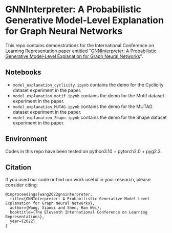 # GNNInterpreter: A Probabilistic Generative Model-Level Explanation for Graph Neural Networks

This repo contains demonstrations for the International Conference on Learning Representation paper entitled "[GNNInterpreter: A Probabilistic Generative Model-Level Explanation for Graph Neural Networks](https://openreview.net/forum?id=rqq6Dh8t4d)".

## Notebooks
* `model_explanation_cyclicity.ipynb` contains the demo for the Cyclicity dataset experiment in the paper.
* `model_explanation_motif.ipynb` contains the demo for the Motif dataset experiment in the paper.
* `model_explanation_MUTAG.ipynb` contains the demo for the MUTAG dataset experiment in the paper.
* `model_explanation_Shape.ipynb` contains the demo for the Shape dataset experiment in the paper.

## Environment
Codes in this repo have been tested on python3.10 + pytorch2.0 + pyg2.3.

## Citation
If you used our code or find our work useful in your research, please consider citing:
```
@inproceedings{wang2022gnninterpreter,
  title={GNNInterpreter: A Probabilistic Generative Model-Level Explanation for Graph Neural Networks},
  author={Wang, Xiaoqi and Shen, Han Wei},
  booktitle={The Eleventh International Conference on Learning Representations},
  year={2022}
}
```